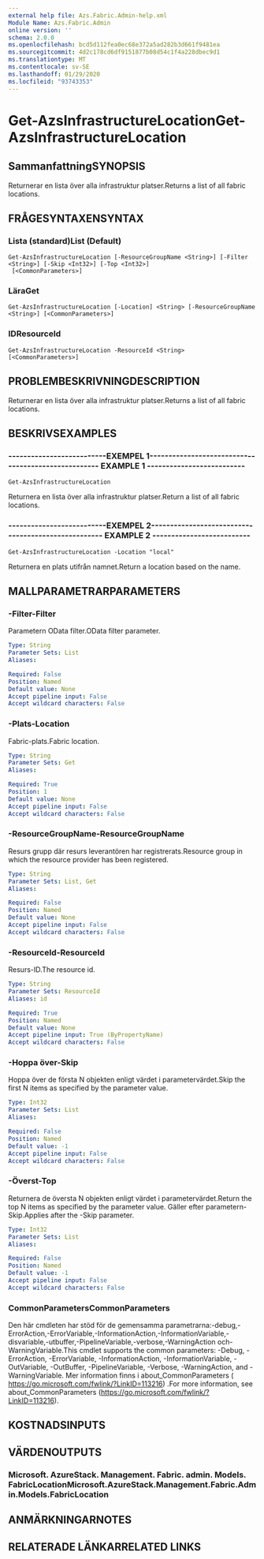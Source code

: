 ```yaml
---
external help file: Azs.Fabric.Admin-help.xml
Module Name: Azs.Fabric.Admin
online version: ''
schema: 2.0.0
ms.openlocfilehash: bcd5d112fea0ec68e372a5ad282b3d661f9481ea
ms.sourcegitcommit: 4d2c178cd6df9151877b08d54c1f4a228dbec9d1
ms.translationtype: MT
ms.contentlocale: sv-SE
ms.lasthandoff: 01/29/2020
ms.locfileid: "93743353"
---
```

# <span data-ttu-id="1ae68-101">Get-AzsInfrastructureLocation</span><span class="sxs-lookup"><span data-stu-id="1ae68-101">Get-AzsInfrastructureLocation</span></span>

## <span data-ttu-id="1ae68-102">Sammanfattning</span><span class="sxs-lookup"><span data-stu-id="1ae68-102">SYNOPSIS</span></span>
<span data-ttu-id="1ae68-103">Returnerar en lista över alla infrastruktur platser.</span><span class="sxs-lookup"><span data-stu-id="1ae68-103">Returns a list of all fabric locations.</span></span>

## <span data-ttu-id="1ae68-104">FRÅGESYNTAXEN</span><span class="sxs-lookup"><span data-stu-id="1ae68-104">SYNTAX</span></span>

### <span data-ttu-id="1ae68-105">Lista (standard)</span><span class="sxs-lookup"><span data-stu-id="1ae68-105">List (Default)</span></span>
```
Get-AzsInfrastructureLocation [-ResourceGroupName <String>] [-Filter <String>] [-Skip <Int32>] [-Top <Int32>]
 [<CommonParameters>]
```

### <span data-ttu-id="1ae68-106">Lära</span><span class="sxs-lookup"><span data-stu-id="1ae68-106">Get</span></span>
```
Get-AzsInfrastructureLocation [-Location] <String> [-ResourceGroupName <String>] [<CommonParameters>]
```

### <span data-ttu-id="1ae68-107">ID</span><span class="sxs-lookup"><span data-stu-id="1ae68-107">ResourceId</span></span>
```
Get-AzsInfrastructureLocation -ResourceId <String> [<CommonParameters>]
```

## <span data-ttu-id="1ae68-108">PROBLEMBESKRIVNING</span><span class="sxs-lookup"><span data-stu-id="1ae68-108">DESCRIPTION</span></span>
<span data-ttu-id="1ae68-109">Returnerar en lista över alla infrastruktur platser.</span><span class="sxs-lookup"><span data-stu-id="1ae68-109">Returns a list of all fabric locations.</span></span>

## <span data-ttu-id="1ae68-110">BESKRIVS</span><span class="sxs-lookup"><span data-stu-id="1ae68-110">EXAMPLES</span></span>

### <span data-ttu-id="1ae68-111">--------------------------EXEMPEL 1--------------------------</span><span class="sxs-lookup"><span data-stu-id="1ae68-111">-------------------------- EXAMPLE 1 --------------------------</span></span>
```
Get-AzsInfrastructureLocation
```

<span data-ttu-id="1ae68-112">Returnera en lista över alla infrastruktur platser.</span><span class="sxs-lookup"><span data-stu-id="1ae68-112">Return a list of all fabric locations.</span></span>

### <span data-ttu-id="1ae68-113">--------------------------EXEMPEL 2--------------------------</span><span class="sxs-lookup"><span data-stu-id="1ae68-113">-------------------------- EXAMPLE 2 --------------------------</span></span>
```
Get-AzsInfrastructureLocation -Location "local"
```

<span data-ttu-id="1ae68-114">Returnera en plats utifrån namnet.</span><span class="sxs-lookup"><span data-stu-id="1ae68-114">Return a location based on the name.</span></span>

## <span data-ttu-id="1ae68-115">MALLPARAMETRAR</span><span class="sxs-lookup"><span data-stu-id="1ae68-115">PARAMETERS</span></span>

### <span data-ttu-id="1ae68-116">-Filter</span><span class="sxs-lookup"><span data-stu-id="1ae68-116">-Filter</span></span>
<span data-ttu-id="1ae68-117">Parametern OData filter.</span><span class="sxs-lookup"><span data-stu-id="1ae68-117">OData filter parameter.</span></span>

```yaml
Type: String
Parameter Sets: List
Aliases: 

Required: False
Position: Named
Default value: None
Accept pipeline input: False
Accept wildcard characters: False
```

### <span data-ttu-id="1ae68-118">-Plats</span><span class="sxs-lookup"><span data-stu-id="1ae68-118">-Location</span></span>
<span data-ttu-id="1ae68-119">Fabric-plats.</span><span class="sxs-lookup"><span data-stu-id="1ae68-119">Fabric location.</span></span>

```yaml
Type: String
Parameter Sets: Get
Aliases: 

Required: True
Position: 1
Default value: None
Accept pipeline input: False
Accept wildcard characters: False
```

### <span data-ttu-id="1ae68-120">-ResourceGroupName</span><span class="sxs-lookup"><span data-stu-id="1ae68-120">-ResourceGroupName</span></span>
<span data-ttu-id="1ae68-121">Resurs grupp där resurs leverantören har registrerats.</span><span class="sxs-lookup"><span data-stu-id="1ae68-121">Resource group in which the resource provider has been registered.</span></span>

```yaml
Type: String
Parameter Sets: List, Get
Aliases: 

Required: False
Position: Named
Default value: None
Accept pipeline input: False
Accept wildcard characters: False
```

### <span data-ttu-id="1ae68-122">-ResourceId</span><span class="sxs-lookup"><span data-stu-id="1ae68-122">-ResourceId</span></span>
<span data-ttu-id="1ae68-123">Resurs-ID.</span><span class="sxs-lookup"><span data-stu-id="1ae68-123">The resource id.</span></span>

```yaml
Type: String
Parameter Sets: ResourceId
Aliases: id

Required: True
Position: Named
Default value: None
Accept pipeline input: True (ByPropertyName)
Accept wildcard characters: False
```

### <span data-ttu-id="1ae68-124">-Hoppa över</span><span class="sxs-lookup"><span data-stu-id="1ae68-124">-Skip</span></span>
<span data-ttu-id="1ae68-125">Hoppa över de första N objekten enligt värdet i parametervärdet.</span><span class="sxs-lookup"><span data-stu-id="1ae68-125">Skip the first N items as specified by the parameter value.</span></span>

```yaml
Type: Int32
Parameter Sets: List
Aliases: 

Required: False
Position: Named
Default value: -1
Accept pipeline input: False
Accept wildcard characters: False
```

### <span data-ttu-id="1ae68-126">-Överst</span><span class="sxs-lookup"><span data-stu-id="1ae68-126">-Top</span></span>
<span data-ttu-id="1ae68-127">Returnera de översta N objekten enligt värdet i parametervärdet.</span><span class="sxs-lookup"><span data-stu-id="1ae68-127">Return the top N items as specified by the parameter value.</span></span>
<span data-ttu-id="1ae68-128">Gäller efter parametern-Skip.</span><span class="sxs-lookup"><span data-stu-id="1ae68-128">Applies after the -Skip parameter.</span></span>

```yaml
Type: Int32
Parameter Sets: List
Aliases: 

Required: False
Position: Named
Default value: -1
Accept pipeline input: False
Accept wildcard characters: False
```

### <span data-ttu-id="1ae68-129">CommonParameters</span><span class="sxs-lookup"><span data-stu-id="1ae68-129">CommonParameters</span></span>
<span data-ttu-id="1ae68-130">Den här cmdleten har stöd för de gemensamma parametrarna:-debug,-ErrorAction,-ErrorVariable,-InformationAction,-InformationVariable,-disvariable,-utbuffer,-PipelineVariable,-verbose,-WarningAction och-WarningVariable.</span><span class="sxs-lookup"><span data-stu-id="1ae68-130">This cmdlet supports the common parameters: -Debug, -ErrorAction, -ErrorVariable, -InformationAction, -InformationVariable, -OutVariable, -OutBuffer, -PipelineVariable, -Verbose, -WarningAction, and -WarningVariable.</span></span> <span data-ttu-id="1ae68-131">Mer information finns i about_CommonParameters ( https://go.microsoft.com/fwlink/?LinkID=113216) .</span><span class="sxs-lookup"><span data-stu-id="1ae68-131">For more information, see about_CommonParameters (https://go.microsoft.com/fwlink/?LinkID=113216).</span></span>

## <span data-ttu-id="1ae68-132">KOSTNADS</span><span class="sxs-lookup"><span data-stu-id="1ae68-132">INPUTS</span></span>

## <span data-ttu-id="1ae68-133">VÄRDEN</span><span class="sxs-lookup"><span data-stu-id="1ae68-133">OUTPUTS</span></span>

### <span data-ttu-id="1ae68-134">Microsoft. AzureStack. Management. Fabric. admin. Models. FabricLocation</span><span class="sxs-lookup"><span data-stu-id="1ae68-134">Microsoft.AzureStack.Management.Fabric.Admin.Models.FabricLocation</span></span>

## <span data-ttu-id="1ae68-135">ANMÄRKNINGAR</span><span class="sxs-lookup"><span data-stu-id="1ae68-135">NOTES</span></span>

## <span data-ttu-id="1ae68-136">RELATERADE LÄNKAR</span><span class="sxs-lookup"><span data-stu-id="1ae68-136">RELATED LINKS</span></span>

